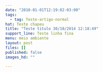 ```yaml
---
date: "2010-01-01T12:19:02-03:00"
tags:
  - tag: Teste-artigo-normal
hat: Teste chapeu
title: "Teste titulo 30/10/2014 12:18:49"
support_line: Teste linha fina
menu: meio ambiente
layout: post
files: []
published: false
images_hd: ""

---
```


